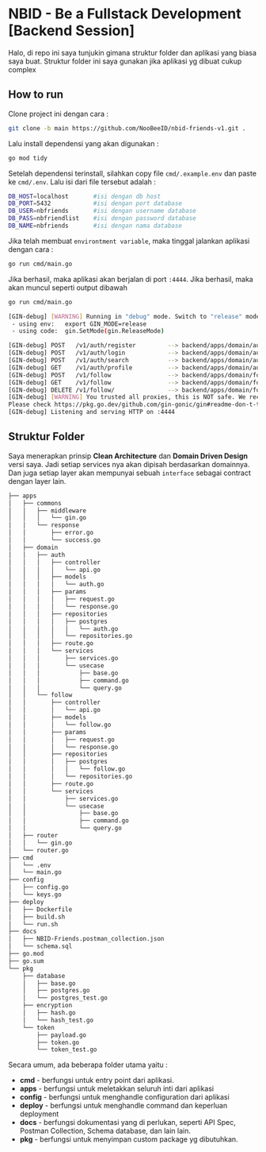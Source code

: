 # NBID - Be a Fullstack Development [Backend Session]
Halo, di repo ini saya tunjukin gimana struktur folder dan aplikasi yang biasa saya buat. Struktur folder ini saya gunakan jika aplikasi yg dibuat cukup complex

## How to run
Clone project ini dengan cara :
```bash
git clone -b main https://github.com/NooBeeID/nbid-friends-v1.git .
```

Lalu install dependensi yang akan digunakan :
```bash
go mod tidy
```

Setelah dependensi terinstall, silahkan copy file `cmd/.example.env` dan paste ke `cmd/.env`. Lalu isi dari file tersebut adalah :
```bash
DB_HOST=localhost       #isi dengan db host
DB_PORT=5432            #isi dengan port database
DB_USER=nbfriends       #isi dengan username database
DB_PASS=nbfriendlist    #isi dengan password database
DB_NAME=nbfriends       #isi dengan nama database
```

Jika telah membuat `environtment variable`, maka tinggal jalankan aplikasi dengan cara :
```bash
go run cmd/main.go
```

Jika berhasil, maka aplikasi akan berjalan di port `:4444`. Jika berhasil, maka akan muncul seperti output dibawah
```bash
go run cmd/main.go

[GIN-debug] [WARNING] Running in "debug" mode. Switch to "release" mode in production.
 - using env:   export GIN_MODE=release
 - using code:  gin.SetMode(gin.ReleaseMode)

[GIN-debug] POST   /v1/auth/register         --> backend/apps/domain/auth/controller.(*ControllerAPI).Register-fm (4 handlers)
[GIN-debug] POST   /v1/auth/login            --> backend/apps/domain/auth/controller.(*ControllerAPI).Login-fm (4 handlers)
[GIN-debug] POST   /v1/auth/search           --> backend/apps/domain/auth/controller.(*ControllerAPI).Search-fm (5 handlers)
[GIN-debug] GET    /v1/auth/profile          --> backend/apps/domain/auth/controller.(*ControllerAPI).Profile-fm (5 handlers)
[GIN-debug] POST   /v1/follow                --> backend/apps/domain/follow/controller.(*ControllerAPI).Follow-fm (5 handlers)
[GIN-debug] GET    /v1/follow                --> backend/apps/domain/follow/controller.(*ControllerAPI).GetMyFollowing-fm (5 handlers)
[GIN-debug] DELETE /v1/follow/               --> backend/apps/domain/follow/controller.(*ControllerAPI).UnfollFriend-fm (5 handlers)
[GIN-debug] [WARNING] You trusted all proxies, this is NOT safe. We recommend you to set a value.
Please check https://pkg.go.dev/github.com/gin-gonic/gin#readme-don-t-trust-all-proxies for details.
[GIN-debug] Listening and serving HTTP on :4444
```

## Struktur Folder
Saya menerapkan prinsip **Clean Architecture** dan **Domain Driven Design** versi saya. Jadi setiap services nya akan dipisah berdasarkan domainnya. Dan juga setiap layer akan mempunyai sebuah `interface` sebagai contract dengan layer lain.
```bash
├── apps
│   ├── commons
│   │   ├── middleware
│   │   │   └── gin.go
│   │   └── response
│   │       ├── error.go
│   │       └── success.go
│   ├── domain
│   │   ├── auth
│   │   │   ├── controller
│   │   │   │   └── api.go
│   │   │   ├── models
│   │   │   │   └── auth.go
│   │   │   ├── params
│   │   │   │   ├── request.go
│   │   │   │   └── response.go
│   │   │   ├── repositories
│   │   │   │   ├── postgres
│   │   │   │   │   └── auth.go
│   │   │   │   └── repositories.go
│   │   │   ├── route.go
│   │   │   └── services
│   │   │       ├── services.go
│   │   │       └── usecase
│   │   │           ├── base.go
│   │   │           ├── command.go
│   │   │           └── query.go
│   │   └── follow
│   │       ├── controller
│   │       │   └── api.go
│   │       ├── models
│   │       │   └── follow.go
│   │       ├── params
│   │       │   ├── request.go
│   │       │   └── response.go
│   │       ├── repositories
│   │       │   ├── postgres
│   │       │   │   └── follow.go
│   │       │   └── repositories.go
│   │       ├── route.go
│   │       └── services
│   │           ├── services.go
│   │           └── usecase
│   │               ├── base.go
│   │               ├── command.go
│   │               └── query.go
│   ├── router
│   │   └── gin.go
│   └── router.go
├── cmd
│   └── .env
│   └── main.go
├── config
│   ├── config.go
│   └── keys.go
├── deploy
│   ├── Dockerfile
│   ├── build.sh
│   └── run.sh
├── docs
│   ├── NBID-Friends.postman_collection.json
│   └── schema.sql
├── go.mod
├── go.sum
└── pkg
    ├── database
    │   ├── base.go
    │   ├── postgres.go
    │   └── postgres_test.go
    ├── encryption
    │   ├── hash.go
    │   └── hash_test.go
    └── token
        ├── payload.go
        ├── token.go
        └── token_test.go
```
Secara umum, ada beberapa folder utama yaitu :
- **cmd** - berfungsi untuk entry point dari aplikasi. 
- **apps** - berfungsi untuk meletakkan seluruh inti dari aplikasi
- **config** - berfungsi untuk menghandle configuration dari aplikasi
- **deploy** - berfungsi untuk menghandle command dan keperluan deployment
- **docs** - berfungsi dokumentasi yang di perlukan, seperti API Spec, Postman Collection, Schema database, dan lain lain.
- **pkg** - berfungsi untuk menyimpan custom package yg dibutuhkan.